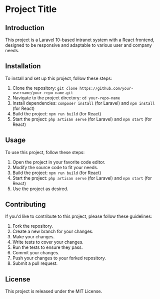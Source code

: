 # **Project Title**
## **Introduction**
This project is a Laravel 10-based intranet system with a React frontend, designed to be responsive and adaptable to various user and company needs.

## **Installation**
To install and set up this project, follow these steps:

1. Clone the repository: `git clone https://github.com/your-username/your-repo-name.git`
2. Navigate to the project directory: `cd your-repo-name`
3. Install dependencies: `composer install` (for Laravel) and `npm install` (for React)
4. Build the project: `npm run build` (for React)
5. Start the project: `php artisan serve` (for Laravel) and `npm start` (for React)

## **Usage**
To use this project, follow these steps:

1. Open the project in your favorite code editor.
2. Modify the source code to fit your needs.
3. Build the project: `npm run build` (for React)
4. Start the project: `php artisan serve` (for Laravel) and `npm start` (for React)
5. Use the project as desired.

## **Contributing**
If you'd like to contribute to this project, please follow these guidelines:

1. Fork the repository.
2. Create a new branch for your changes.
3. Make your changes.
4. Write tests to cover your changes.
5. Run the tests to ensure they pass.
6. Commit your changes.
7. Push your changes to your forked repository.
8. Submit a pull request.

## **License**
This project is released under the MIT License.
